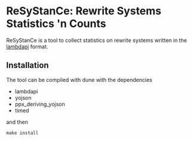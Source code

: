 # ReSyStanCe: Rewrite Systems Statistics 'n Counts
ReSyStanCe is a tool to collect statistics on rewrite systems written
in the [lambdapi](https://github.com/deducteam/lambdapi) format.

## Installation
The tool can be compiled with dune with the dependencies
- lambdapi
- yojson
- ppx\_deriving\_yojson
- timed

and then
```
make install
```
